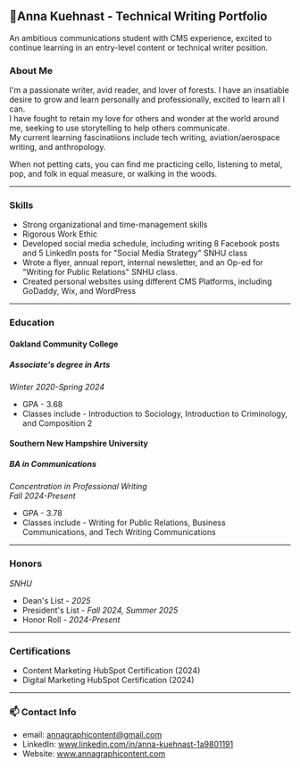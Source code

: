 ## :evergreen_tree:Anna Kuehnast - Technical Writing Portfolio 
 
An ambitious communications student with CMS experience, excited to continue learning in an entry-level content or technical writer position.   

### About Me
I'm a passionate writer, avid reader, and lover of forests. I have an insatiable desire to grow and learn personally and professionally, excited to learn all I can.  
I have fought to retain my love for others and wonder at the world around me, seeking to use storytelling to help others communicate.  
My current learning fascinatiions include tech writing, aviation/aerospace writing, and anthropology.  

When not petting cats, you can find me practicing cello, listening to metal, pop, and folk in equal measure, or walking in the woods. 
*** 
### Skills
- Strong organizational and time-management skills  
- Rigorous Work Ethic  
- Developed social media schedule, including writing 8 Facebook posts and 5 LinkedIn posts for "Social Media Strategy" SNHU class  
- Wrote a flyer, annual report, internal newsletter, and an Op-ed for "Writing for Public Relations" SNHU class.  
- Created personal websites using different CMS Platforms, including GoDaddy, Wix, and WordPress  

***
### Education

#### Oakland Community College
##### Associate's degree in Arts
_Winter 2020-Spring 2024_
* GPA - 3.68
* Classes include - Introduction to Sociology, Introduction to Criminology, and Composition 2

#### Southern New Hampshire University  
##### BA in Communications  
_Concentration in Professional Writing_  
  _Fall 2024-Present_   
* GPA - 3.78  
* Classes include - Writing for Public Relations, Business Communications, and Tech Writing Communications  
***
### Honors
_SNHU_  
* Dean's List - _2025_  
* President's List - _Fall 2024, Summer 2025_  
* Honor Roll - _2024-Present_  
***
### Certifications
* Content Marketing HubSpot Certification (2024)  
* Digital Marketing HubSpot Certification (2024)
***
 ### 📫 Contact Info
 * email: annagraphicontent@gmail.com  
 * LinkedIn: www.linkedin.com/in/anna-kuehnast-1a9801191  
 * Website: www.annagraphicontent.com  
